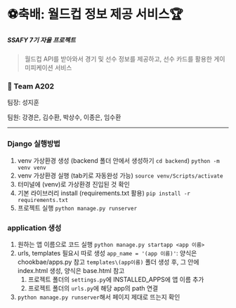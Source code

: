 # ⚽축배: 월드컵 정보 제공 서비스🏆

##### SSAFY 7기 자율 프로젝트

> 월드컵 API를 받아와서 경기 및 선수 정보를 제공하고, 선수 카드를 활용한 게이미피케이션 서비스



### :crown: Team A202

팀장: 성지훈

팀원: 강경은, 김수환, 박상수, 이종은, 임수환



---

### Django 실행방법

1. venv 가상환경 생성 (backend 폴더 안에서 생성하기 `cd backend`)
   `python -m venv venv`
2. venv 가상환경 실행 (tab키로 자동완성 가능)
   `source venv/Scripts/activate`
3. 터미널에 (venv)로 가상환경 진입된 것 확인
4. 기본 라이브러리 install (requirements.txt 활용)
   `pip install -r requirements.txt`
5. 프로젝트 실행
   `python manage.py runserver`



### application 생성

1. 원하는 앱 이름으로 코드 실행
   `python manage.py startapp <app 이름>`
2. urls, templates 필요시 따로 생성
   `app_name = '(app 이름)'`: 양식은 chookbae/apps.py 참고
   `templates\(app이름)` 폴더 생성 후, 그 안에 index.html 생성, 양식은 base.html 참고
   1. 프로젝트 폴더의 `settings.py`에 INSTALLED_APPS에 앱 이름 추가
   2. 프로젝트 폴더의 `urls.py`에 해당 app의 path 연결
3. `python manage.py runserver`해서 페이지 제대로 뜨는지 확인
